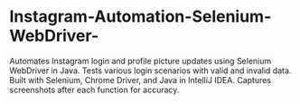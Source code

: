 # Instagram-Automation-Selenium-WebDriver-
Automates Instagram login and profile picture updates using Selenium WebDriver in Java. Tests various login scenarios with valid and invalid data. Built with Selenium, Chrome Driver, and Java in IntelliJ IDEA. Captures screenshots after each function for accuracy.
